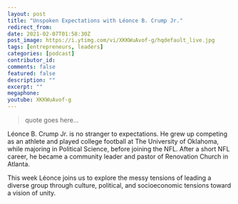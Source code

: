 ```yaml
---
layout: post
title: "Unspoken Expectations with Léonce B. Crump Jr."
redirect_from:
date: 2021-02-07T01:58:30Z
post_image: https://i.ytimg.com/vi/XKKWuAvof-g/hqdefault_live.jpg
tags: [entrepreneurs, leaders]
categories: [podcast]
contributor_id: 
comments: false
featured: false
description: ""
excerpt: ""
megaphone: 
youtube: XKKWuAvof-g
---
```

<blockquote>
quote goes here...
</blockquote>

Léonce B. Crump Jr. is no stranger to expectations. He grew up competing as an athlete and played college football at The University of Oklahoma, while majoring in Political Science, before joining the NFL. After a short NFL career, he became a community leader and pastor of Renovation Church in Atlanta.

This week Léonce joins us to explore the messy tensions of leading a diverse group through culture, political, and socioeconomic tensions toward a vision of unity.
